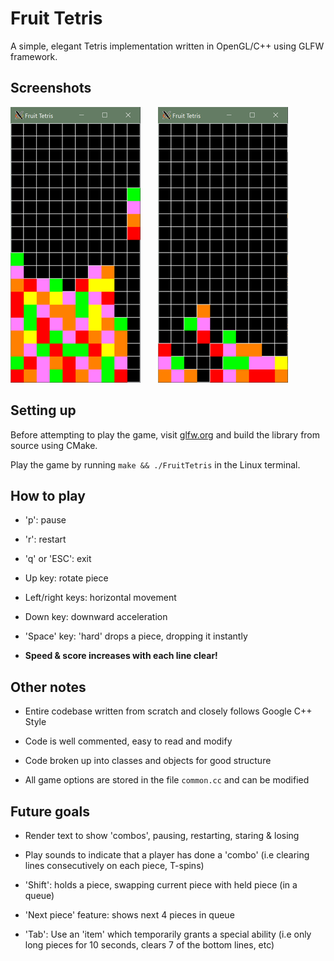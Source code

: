 # Fruit Tetris

A simple, elegant Tetris implementation written in OpenGL/C++ using GLFW framework.

## Screenshots

![Alt text](screenshots/3.png?raw=true "Screenshot 1") &nbsp; &nbsp; &nbsp; ![Alt text](screenshots/4.png?raw=true "T-Spin!")

## Setting up

Before attempting to play the game, visit [glfw.org](https://www.glfw.org/) and build the library from source using CMake.

Play the game by running ```make && ./FruitTetris``` in the Linux terminal.

## How to play

- 'p': pause

- 'r': restart

- 'q' or 'ESC': exit

- Up key: rotate piece

- Left/right keys: horizontal movement

- Down key: downward acceleration

- 'Space' key: 'hard' drops a piece, dropping it instantly

- **Speed & score increases with each line clear!**

## Other notes

- Entire codebase written from scratch and closely follows Google C++ Style

- Code is well commented, easy to read and modify

- Code broken up into classes and objects for good structure

- All game options are stored in the file ```common.cc``` and can be modified

## Future goals

- Render text to show 'combos', pausing, restarting, staring & losing

- Play sounds to indicate that a player has done a 'combo' (i.e clearing lines consecutively on each piece, T-spins)

- 'Shift': holds a piece, swapping current piece with held piece (in a queue)

- 'Next piece' feature: shows next 4 pieces in queue

- 'Tab': Use an 'item' which temporarily grants a special ability (i.e only long pieces for 10 seconds, clears 7 of the bottom lines, etc)
